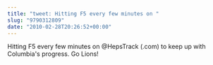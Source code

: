```yaml
---
title: "tweet: Hitting F5 every few minutes on "
slug: "9790312809"
date: "2010-02-28T20:26:52+00:00"
---
```

Hitting F5 every few minutes on @HepsTrack (.com) to keep up with Columbia's progress. Go Lions!
